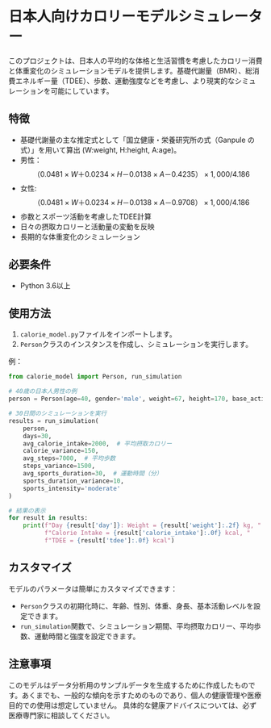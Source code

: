 <script type="text/x-mathjax-config">MathJax.Hub.Config({tex2jax:{inlineMath:[['\$','\$'],['\\(','\\)']],processEscapes:true},CommonHTML: {matchFontHeight:false}});</script>
<script type="text/javascript" async src="https://cdnjs.cloudflare.com/ajax/libs/mathjax/2.7.1/MathJax.js?config=TeX-MML-AM_CHTML"></script>

# 日本人向けカロリーモデルシミュレーター

このプロジェクトは、日本人の平均的な体格と生活習慣を考慮したカロリー消費と体重変化のシミュレーションモデルを提供します。基礎代謝量（BMR）、総消費エネルギー量（TDEE）、歩数、運動強度などを考慮し、より現実的なシミュレーションを可能にしています。


## 特徴

- 基礎代謝量の主な推定式として「国立健康・栄養研究所の式（Ganpule の式）」を用いて算出 (W:weight, H:height, A:age)。
- 男性：$$（0.0481×W＋0.0234×H－0.0138×A－0.4235）×1,000/4.186$$
- 女性:$$（0.0481×W＋0.0234×H－0.0138×A－0.9708）×1,000/4.186$$
- 歩数とスポーツ活動を考慮したTDEE計算
- 日々の摂取カロリーと活動量の変動を反映
- 長期的な体重変化のシミュレーション

## 必要条件

- Python 3.6以上

## 使用方法

1. `calorie_model.py`ファイルをインポートします。
2. `Person`クラスのインスタンスを作成し、シミュレーションを実行します。

例：

```python
from calorie_model import Person, run_simulation

# 40歳の日本人男性の例
person = Person(age=40, gender='male', weight=67, height=170, base_activity_level='lightly active')

# 30日間のシミュレーションを実行
results = run_simulation(
    person, 
    days=30, 
    avg_calorie_intake=2000,  # 平均摂取カロリー
    calorie_variance=150,
    avg_steps=7000,  # 平均歩数
    steps_variance=1500,
    avg_sports_duration=30,  # 運動時間（分）
    sports_duration_variance=10,
    sports_intensity='moderate'
)

# 結果の表示
for result in results:
    print(f"Day {result['day']}: Weight = {result['weight']:.2f} kg, "
          f"Calorie Intake = {result['calorie_intake']:.0f} kcal, "
          f"TDEE = {result['tdee']:.0f} kcal")
```

## カスタマイズ

モデルのパラメータは簡単にカスタマイズできます：

- `Person`クラスの初期化時に、年齢、性別、体重、身長、基本活動レベルを設定できます。
- `run_simulation`関数で、シミュレーション期間、平均摂取カロリー、平均歩数、運動時間と強度を設定できます。


## 注意事項

このモデルはデータ分析用のサンプルデータを生成するために作成したものです。あくまでも、一般的な傾向を示すためのものであり、個人の健康管理や医療目的での使用は想定していません。
具体的な健康アドバイスについては、必ず医療専門家に相談してください。
